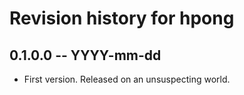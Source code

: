# Revision history for hpong

## 0.1.0.0 -- YYYY-mm-dd

* First version. Released on an unsuspecting world.
